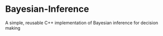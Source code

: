 # Bayesian-Inference
A simple, reusable C++ implementation of Bayesian inference for decision making
